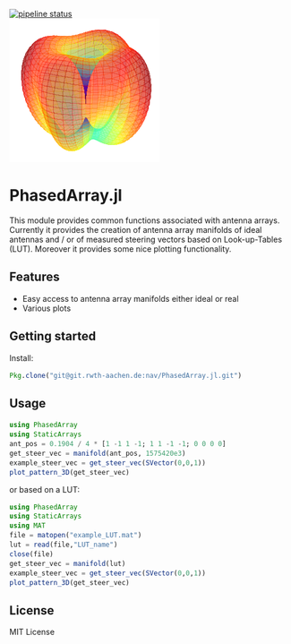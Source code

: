 [![pipeline status](https://git.rwth-aachen.de/nav/PhasedArray.jl/badges/master/pipeline.svg)](https://git.rwth-aachen.de/nav/PhasedArray.jl/commits/master)<br/>
![Example Pattern](assets/example_pattern.png)
# PhasedArray.jl
This module provides common functions associated with antenna arrays.
Currently it provides the creation of antenna array manifolds of ideal antennas and / or of measured steering vectors based on Look-up-Tables (LUT). Moreover it provides some nice plotting functionality.

## Features

 * Easy access to antenna array manifolds either ideal or real
 * Various plots

## Getting started

Install:
```julia
Pkg.clone("git@git.rwth-aachen.de:nav/PhasedArray.jl.git")
```

## Usage

```julia
using PhasedArray
using StaticArrays
ant_pos = 0.1904 / 4 * [1 -1 1 -1; 1 1 -1 -1; 0 0 0 0]
get_steer_vec = manifold(ant_pos, 1575420e3)
example_steer_vec = get_steer_vec(SVector(0,0,1))
plot_pattern_3D(get_steer_vec)
```

or based on a LUT:

```julia
using PhasedArray
using StaticArrays
using MAT
file = matopen("example_LUT.mat")
lut = read(file,"LUT_name")
close(file)
get_steer_vec = manifold(lut)
example_steer_vec = get_steer_vec(SVector(0,0,1))
plot_pattern_3D(get_steer_vec)
```
## License

MIT License
